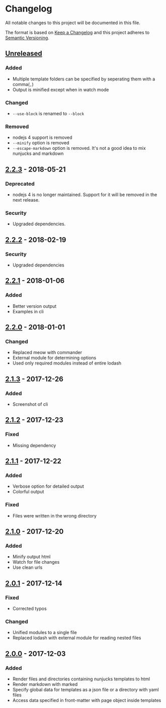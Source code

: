 # Changelog

All notable changes to this project will be documented in this file.

The format is based on [Keep a Changelog](http://keepachangelog.com/en/1.0.0/)
and this project adheres to [Semantic Versioning](http://semver.org/spec/v2.0.0.html).

## [Unreleased]

### Added

- Multiple template folders can be specified by seperating them with a comma(`,`)
- Output is minified except when in watch mode

### Changed

- `--use-block` is renamed to `--block`

### Removed

- nodejs 4 support is removed
- `--minify` option is removed
- `--escape-markdown` option is removed. It's not a good idea to mix nunjucks and markdown

## [2.2.3] - 2018-05-21

### Deprecated

- nodejs 4 is no longer maintained. Support for it will be removed in the next release.

### Security

- Upgraded dependencies.

## [2.2.2] - 2018-02-19

### Security

- Upgraded dependencies

## [2.2.1] - 2018-01-06

### Added

- Better version output
- Examples in cli

## [2.2.0] - 2018-01-01

### Changed

- Replaced meow with commander
- External module for determining options
- Used only required modules instead of entire lodash

## [2.1.3] - 2017-12-26

### Added

- Screenshot of cli

## [2.1.2] - 2017-12-23

### Fixed

- Missing dependency

## [2.1.1] - 2017-12-22

### Added

- Verbose option for detailed output
- Colorful output

### Fixed

- Files were written in the wrong directory

## [2.1.0] - 2017-12-20

### Added

- Minify output html
- Watch for file changes
- Use clean urls

## [2.0.1] - 2017-12-14

### Fixed

- Corrected typos

### Changed

- Unified modules to a single file
- Replaced lodash with external module for reading nested files

## [2.0.0] - 2017-12-03

### Added

- Render files and directories containing nunjucks templates to html
- Render markdown with marked
- Specify global data for templates as a json file or a directory with yaml files
- Access data specified in front-matter with page object inside templates

[unreleased]: https://github.com/mohitsinghs/njk/compare/v2.2.3...HEAD
[2.2.3]: https://github.com/mohitsinghs/njk/compare/v2.2.2...v2.2.3
[2.2.2]: https://github.com/mohitsinghs/njk/compare/v2.2.1...v2.2.2
[2.2.1]: https://github.com/mohitsinghs/njk/compare/v2.2.0...v2.2.1
[2.2.0]: https://github.com/mohitsinghs/njk/compare/v2.1.3...v2.2.0
[2.1.3]: https://github.com/mohitsinghs/njk/compare/v2.1.2...v2.1.3
[2.1.2]: https://github.com/mohitsinghs/njk/compare/v2.1.1...v2.1.2
[2.1.1]: https://github.com/mohitsinghs/njk/compare/v2.1.0...v2.1.1
[2.1.0]: https://github.com/mohitsinghs/njk/compare/v2.0.1...v2.1.0
[2.0.1]: https://github.com/mohitsinghs/njk/compare/v2.0.0...v2.0.1
[2.0.0]: https://github.com/mohitsinghs/njk/compare/v1.1.6...v2.0.0
